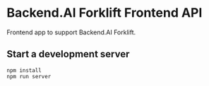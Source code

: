 # Backend.AI Forklift Frontend API

Frontend app to support Backend.AI Forklift.

## Start a development server
```
npm install
npm run server
```